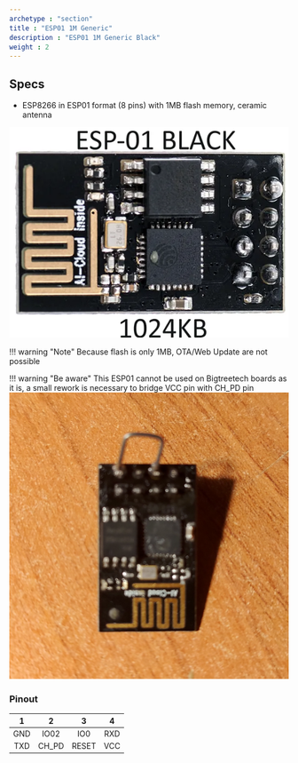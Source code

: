 ```yaml
---
archetype : "section"
title : "ESP01 1M Generic"
description : "ESP01 1M Generic Black"
weight : 2
---
```


## Specs
* ESP8266 in ESP01 format (8 pins) with 1MB flash memory, ceramic antenna 

![image](front.png?width=400px)

!!! warning "Note"
    Because flash is only 1MB, OTA/Web Update are not possible


!!! warning "Be aware"
    This ESP01 cannot be used on Bigtreetech boards as it is, a small rework is necessary to bridge VCC pin with CH_PD pin
    ![bridge](bridge.png?width=400px)



### Pinout

| 1 | 2 | 3 | 4 |
|:-:|:-:|:-:|:-:|
|GND|IO02|IO0|RXD|
|TXD|CH_PD|RESET|VCC|